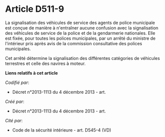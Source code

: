 # Article D511-9

La signalisation des véhicules de service des agents de police municipale est conçue de manière à n'entraîner aucune
confusion avec la signalisation des véhicules de service de la police et de la gendarmerie nationales. Elle est fixée, pour
toutes les polices municipales, par un arrêté du ministre de l'intérieur pris après avis de la commission consultative des
polices municipales.

Cet arrêté détermine la signalisation des différentes catégories de véhicules terrestres et celle des navires à moteur.

**Liens relatifs à cet article**

_Codifié par_:

  - Décret n°2013-1113 du 4 décembre 2013 - art.

_Créé par_:

  - Décret n°2013-1113 du 4 décembre 2013 - art.

_Cité par_:

  - Code de la sécurité intérieure - art. D545-4 (VD)
